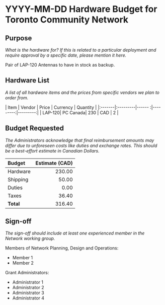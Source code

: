 # YYYY-MM-DD Hardware Budget for Toronto Community Network

## Purpose

_What is the hardware for? If this is related to a particular deployment and require approval by a specific date, please mention it here._

Pair of LAP-120 Antennas to have in stock as backup.

## Hardware List

_A list of all hardware items and the prices from specific vendors we plan to order from._

| Item   | Vendor   | Price  | Currency | Quantity |
|:-------|:---------|------ :|---------:|---------:|
| LAP-120| PC Canada|   230  |      CAD |        2 |


## Budget Requested

_The Administrators acknowledge that final reimbursement amounts may differ due to unforeseen costs like duties and exchange rates. This should be a best-effort estimate in Canadian Dollars._

| Budget    | Estimate (CAD) |
|:----------|---------------:|
| Hardware  |         230.00 |
| Shipping  |          50.00 |
| Duties    |           0.00 |
| Taxes     |          36.40 |
| **Total** |         316.40 |

## Sign-off

_The sign-off should include at least one experienced member in the Network working group._

Members of Network Planning, Design and Operations:
- Member 1
- Member 2

Grant Administrators:
- Administrator 1
- Administrator 2
- Administrator 3
- Administrator 4
